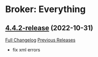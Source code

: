 # Broker: Everything

## [4.4.2-release](https://github.com/HizurosWoWAddOns/Broker_Everything/tree/4.4.2-release) (2022-10-31)
[Full Changelog](https://github.com/HizurosWoWAddOns/Broker_Everything/commits/4.4.2-release) [Previous Releases](https://github.com/HizurosWoWAddOns/Broker_Everything/releases)

- fix xml errors  
